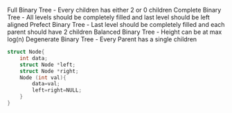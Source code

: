 Full Binary Tree - Every children has either 2 or 0 children
Complete Binary Tree - All levels should be completely filled and last level should be left aligned
Prefect Binary Tree - Last level should be completely filled and each parent should have 2 children
Balanced Binary Tree - Height can be at max log(n)
Degenerate Binary Tree - Every Parent has a single children

```cpp
struct Node{
	int data;
	struct Node *left;
	struct Node *right;
	Node (int val){
		data=val;
		left=right=NULL;
	}
}
```

